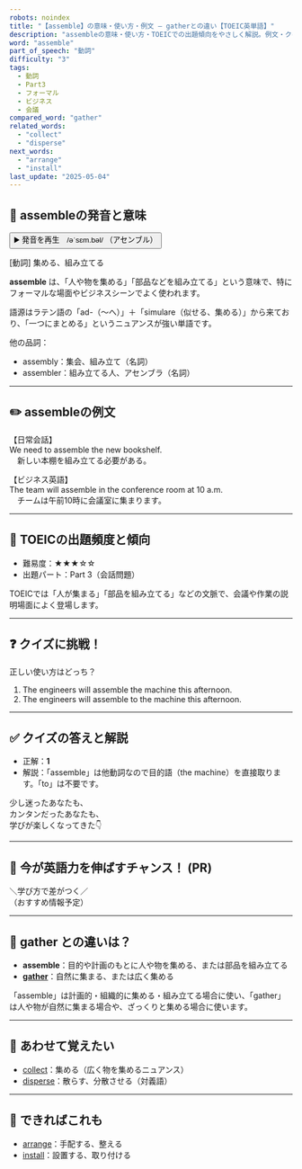 ```yaml
---
robots: noindex
title: "【assemble】の意味・使い方・例文 ― gatherとの違い【TOEIC英単語】"
description: "assembleの意味・使い方・TOEICでの出題傾向をやさしく解説。例文・クイズ付きでgatherとの違いもわかりやすく学べます。"
word: "assemble"
part_of_speech: "動詞"
difficulty: "3"
tags:
  - 動詞
  - Part3
  - フォーマル
  - ビジネス
  - 会議
compared_word: "gather"
related_words:
  - "collect"
  - "disperse"
next_words:
  - "arrange"
  - "install"
last_update: "2025-05-04"
---
```


## 🔰 assembleの発音と意味

<button class="play-audio" onclick="playTTS('assemble')">
  <span class="play-audio-main">
    ▶️ 発音を再生　/əˈsɛm.bəl/
  </span>
  <span class="play-audio-sub">
    （アセンブル）
  </span>
</button>

[動詞] 集める、組み立てる

**assemble** は、「人や物を集める」「部品などを組み立てる」という意味で、特にフォーマルな場面やビジネスシーンでよく使われます。

語源はラテン語の「ad-（～へ）」＋「simulare（似せる、集める）」から来ており、「一つにまとめる」というニュアンスが強い単語です。

他の品詞：  
- assembly：集会、組み立て（名詞）
- assembler：組み立てる人、アセンブラ（名詞）

---

## ✏️ assembleの例文

【日常会話】  
We need to assemble the new bookshelf.  
　新しい本棚を組み立てる必要がある。

【ビジネス英語】  
The team will assemble in the conference room at 10 a.m.  
　チームは午前10時に会議室に集まります。

---

## 🎯 TOEICの出題頻度と傾向

- 難易度：★★★☆☆
- 出題パート：Part 3（会話問題）

TOEICでは「人が集まる」「部品を組み立てる」などの文脈で、会議や作業の説明場面によく登場します。

---

## ❓ クイズに挑戦！

正しい使い方はどっち？

1. The engineers will assemble the machine this afternoon.  
2. The engineers will assemble to the machine this afternoon.

---

## ✅ クイズの答えと解説

- 正解：**1**
- 解説：「assemble」は他動詞なので目的語（the machine）を直接取ります。「to」は不要です。

少し迷ったあなたも、  
カンタンだったあなたも、  
学びが楽しくなってきた👇️

---

## 🚀 今が英語力を伸ばすチャンス！ (PR)

<div class="info-center">
＼学び方で差がつく／<br>  
（おすすめ情報予定）
</div>

---

## 🤔  gather との違いは？

- **assemble**：目的や計画のもとに人や物を集める、または部品を組み立てる
- **[gather](/word/gather)**：自然に集まる、または広く集める

「assemble」は計画的・組織的に集める・組み立てる場合に使い、「gather」は人や物が自然に集まる場合や、ざっくりと集める場合に使います。

---

## 🧩 あわせて覚えたい

- [collect](/word/collect)：集める（広く物を集めるニュアンス）
- [disperse](/word/disperse)：散らす、分散させる（対義語）

---

## 📖 できればこれも

- [arrange](/word/arrange)：手配する、整える
- [install](/word/install)：設置する、取り付ける

<!-- cvid: aid43_bid15 -->
